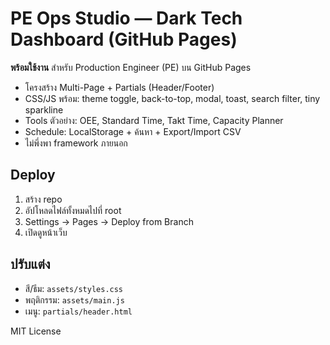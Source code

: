 # PE Ops Studio — Dark Tech Dashboard (GitHub Pages)

**พร้อมใช้งาน** สำหรับ Production Engineer (PE) บน GitHub Pages
- โครงสร้าง Multi-Page + Partials (Header/Footer)
- CSS/JS พร้อม: theme toggle, back-to-top, modal, toast, search filter, tiny sparkline
- Tools ตัวอย่าง: OEE, Standard Time, Takt Time, Capacity Planner
- Schedule: LocalStorage + ค้นหา + Export/Import CSV
- ไม่พึ่งพา framework ภายนอก

## Deploy
1. สร้าง repo
2. อัปโหลดไฟล์ทั้งหมดไปที่ root
3. Settings → Pages → Deploy from Branch
4. เปิดดูหน้าเว็บ

## ปรับแต่ง
- สี/ธีม: `assets/styles.css`
- พฤติกรรม: `assets/main.js`
- เมนู: `partials/header.html`

MIT License
